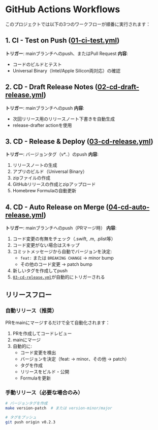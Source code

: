 # GitHub Actions Workflows

このプロジェクトでは以下の3つのワークフローが順番に実行されます：

## 1. CI - Test on Push ([01-ci-test.yml](01-ci-test.yml))
**トリガー**: mainブランチへのpush、またはPull Request
**内容**: 
- コードのビルドとテスト
- Universal Binary（Intel/Apple Silicon両対応）の確認

## 2. CD - Draft Release Notes ([02-cd-draft-release.yml](02-cd-draft-release.yml))  
**トリガー**: mainブランチへのpush
**内容**:
- 次回リリース用のリリースノート下書きを自動生成
- release-drafter actionを使用

## 3. CD - Release & Deploy ([03-cd-release.yml](03-cd-release.yml))
**トリガー**: バージョンタグ（v*.*.*）のpush
**内容**:
1. リリースノートの生成
2. アプリのビルド（Universal Binary）
3. zipファイルの作成
4. GitHubリリースの作成とzipアップロード
5. Homebrew Formulaの自動更新

## 4. CD - Auto Release on Merge ([04-cd-auto-release.yml](04-cd-auto-release.yml))
**トリガー**: mainブランチへのpush（PRマージ時）
**内容**:
1. コード変更の有無をチェック（.swift, .m, .plist等）
2. コード変更がない場合はスキップ
3. コミットメッセージから自動でバージョンを決定:
   - `feat:` または `BREAKING CHANGE` → minor bump
   - その他のコード変更 → patch bump
4. 新しいタグを作成してpush
5. [`03-cd-release.yml`](03-cd-release.yml)が自動的にトリガーされる

## リリースフロー

### 自動リリース（推奨）
PRをmainにマージするだけで全て自動化されます：

1. PRを作成してコードレビュー
2. mainにマージ
3. 自動的に:
   - コード変更を検出
   - バージョンを決定（feat: → minor、その他 → patch）
   - タグを作成
   - リリースをビルド・公開
   - Formulaを更新

### 手動リリース（必要な場合のみ）
```bash
# バージョンタグを作成
make version-patch  # または version-minor/major

# タグをプッシュ
git push origin v0.2.3
```